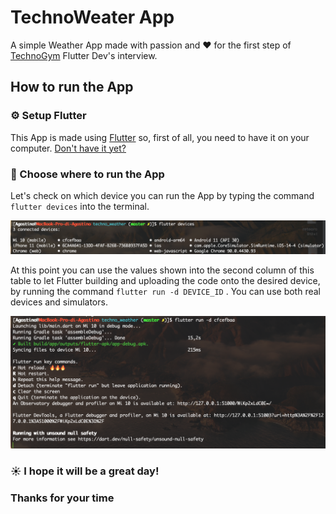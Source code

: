 # TechnoWeater App

A simple Weather App made with passion and ❤️ for the first step of [TechnoGym](https://www.technogym.com/it/) Flutter Dev's interview.

## How to run the App

### ⚙️ Setup Flutter

This App is made using [Flutter](https://flutter.dev/) so, first of all, you need to have it on your computer.
[Don't have it yet?](https://flutter.dev/docs/get-started/install)

### 📲 Choose where to run the App

Let's check on which device you can run the App by typing the command `flutter devices` into the terminal.

![flutter devices list example](/docs/flutter_devices_screenshot.png)

At this point you can use the values shown into the second column of this table to let Flutter building and uploading the code onto the desired device, by running the command `flutter run -d DEVICE_ID` .
You can use both real devices and simulators.

![flutter devices build example](/docs/flutter_build_screenshot.png)

### ☀️ I hope it will be a great day!

### Thanks for your time
